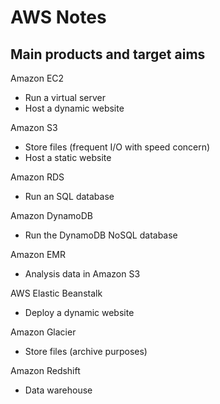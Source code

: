 # AWS Notes

## Main products and target aims

Amazon EC2

- Run a virtual server
- Host a dynamic website

Amazon S3

- Store files (frequent I/O with speed concern)
- Host a static website

Amazon RDS

- Run an SQL database

Amazon DynamoDB

- Run the DynamoDB NoSQL database

Amazon EMR

- Analysis data in Amazon S3

AWS Elastic Beanstalk

- Deploy a dynamic website

Amazon Glacier

- Store files (archive purposes)

Amazon Redshift

- Data warehouse
